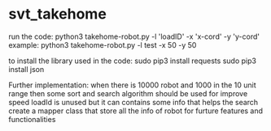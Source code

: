# svt_takehome

run the code:
python3 takehome-robot.py -l 'loadID' -x 'x-cord' -y 'y-cord'
example: python3 takehome-robot.py -l test -x 50 -y 50

to install the library used in the code:
sudo pip3 install requests
sudo pip3 install json


Further implementation:
when there is 10000 robot and 1000 in the 10 unit range then some sort and search algorithm should be used for improve speed
loadId is unused but it can contains some info that helps the search
create a mapper class that store all the info of robot for furture features and functionalities
